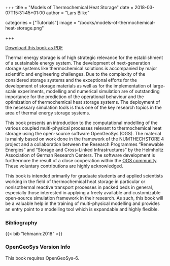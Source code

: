 +++
title = "Models of Thermochemical Heat Storage"
date = 2018-03-07T15:31:45+01:00
author = "Lars Bilke"

categories = ["Tutorials"]
image = "/books/models-of-thermochemical-heat-storage.png"

+++

[<i class="far fa-file-pdf"></i> Download this book as PDF](https://ogsstorage.blob.core.windows.net/web/Books/Heat-Storage-I/Models-of-Thermochemical-Heat-Storage.pdf)

Thermal energy storage is of high strategic relevance for the establishment of a sustainable energy system. The development of next-generation storage systems like thermochemical solutions is accompanied by major scientiﬁc and engineering challenges. Due to the complexity of the considered storage systems and the exceptional eﬀorts for the development of storage materials as well as for the implementation of large-scale experiments, modelling and numerical simulation are of outstanding importance for the prediction of the operational behaviour and the optimization of thermochemical heat storage systems. The deployment of the necessary simulation tools is thus one of the key research topics in the area of thermal energy storage systems.

This book presents an introduction to the computational modelling of the various coupled multi-physical processes relevant to thermochemical heat storage using the open-source software OpenGeoSys (OGS). The material is mainly based on work done in the framework of the NUMTHECHSTORE 4 project and a collaboration between the Research Programmes “Renewable Energies” and “Storage and Cross-Linked Infrastructures” by the Helmholtz Association of German Research Centers. The software development is furthermore the result of a close cooperation within the [OGS community](https://www.opengeosys.org>). These voluntary contributions are highly acknowledged.

This book is intended primarily for graduate students and applied scientists working in the ﬁeld of thermochemical heat storage in particular or nonisothermal reactive transport processes in packed beds in general, especially those interested in applying a freely available and customizable open-source simulation framework in their research. As such, this book will be a valuable help in the training of multi-physical modelling and provides an entry point to a modelling tool which is expandable and highly ﬂexible.

<div class='note clear-both'>

### <i class="far fa-book"></i> Bibliography

{{< bib "lehmann:2018" >}}
</div>

<div class='note'>

### <i class="far fa-code-branch"></i> OpenGeoSys Version Info

This book requires OpenGeoSys-6.
</div>
